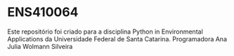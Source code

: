 # ENS410064
Este repositório foi criado para a disciplina Python in Environmental Applications da Universidade Federal de Santa Catarina. Programadora Ana Julia Wolmann Silveira
